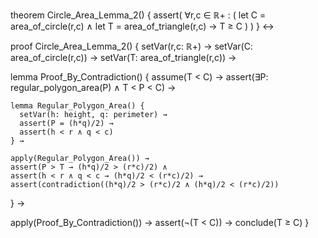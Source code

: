 theorem Circle_Area_Lemma_2() {
  assert(
    ∀r,c ∈ ℝ+ : (
      let C = area_of_circle(r,c) ∧
      let T = area_of_triangle(r,c) →
      T ≥ C
    )
  )
} ↔

proof Circle_Area_Lemma_2() {
  setVar(r,c: ℝ+) →
  setVar(C: area_of_circle(r,c)) →
  setVar(T: area_of_triangle(r,c)) →
  
  lemma Proof_By_Contradiction() {
    assume(T < C) →
    assert(∃P: regular_polygon_area(P) ∧ T < P < C) →
    
    lemma Regular_Polygon_Area() {
      setVar(h: height, q: perimeter) →
      assert(P = (h*q)/2) →
      assert(h < r ∧ q < c)
    } →
    
    apply(Regular_Polygon_Area()) →
    assert(P > T → (h*q)/2 > (r*c)/2) ∧
    assert(h < r ∧ q < c → (h*q)/2 < (r*c)/2) →
    assert(contradiction((h*q)/2 > (r*c)/2 ∧ (h*q)/2 < (r*c)/2))
  } →
  
  apply(Proof_By_Contradiction()) →
  assert(¬(T < C)) →
  conclude(T ≥ C)
}